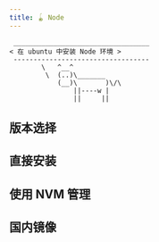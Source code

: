 ```yaml
---
title: 🪀 Node
---
```


```:no-line-numbers
 __________________________________
< 在 ubuntu 中安装 Node 环境 >
 ----------------------------------
        \   ^__^
         \  (..)\_______
            (__)\       )\/\
                ||----w |
                ||     ||
```


## 版本选择


## 直接安装


## 使用 NVM 管理


## 国内镜像

